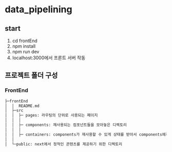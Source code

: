 # data_pipelining

## start
1. cd frontEnd
2. npm install
3. npm run dev
4. localhost:3000에서 프론트 서버 작동

## 프로젝트 폴더 구성
### FrontEnd
```sh
├─frontEnd
│  │  README.md
│  ├─src
│  │  ├─ pages: 라우팅의 단위로 사용되는 페이지
│  │  │ 
│  │  ├─ components: 재사용되는 컴포넌트들을 모아놓은 디렉토리
│  │  │ 
│  │  ├─ containers: components가 재사용할 수 있게 상태를 받아서 components에게 적용하기 위한 wrapper 컴포넌트들의 디렉토리
│  │  
│  └─public: next에서 정적인 콘텐츠를 제공하기 위한 디렉토리
```
